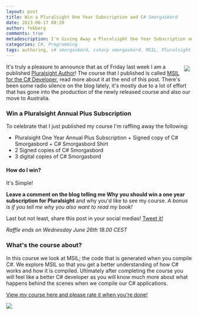 ```yaml
---
layout: post
title: Win a Pluralsight One Year Subscription and C# Smorgasbord
date: 2013-06-17 08:20
author: fekberg
comments: true
metadescription: I'm Giving Away a Pluralsight One Year Subscription and C# Smorgasbord copies!
categories: C#, Programming
tags: authoring, c# smorgasbord, csharp smorgasbord, MSIL, Pluralsight
---
```

<img src="http://s.pluralsight.com/author/sm/filip-ekberg-v1.png" style="float: right; padding: 5px;" />It's truly a pleasure to announce that as of Friday last week I am a published <a href="http://pluralsight.com/training/Authors/Details/filip-ekberg" title="Filip Ekberg - Pluralsight Author" target="_blank">Pluralsight Author</a>! The course that I published is called <a href="http://www.pluralsight.com/training/Courses/Description/msil-csharp-developer" target="_blank">MSIL for the C# Developer</a>, read more about it at the end of this post. There's been some radio silence on the blog lately, it's mostly due to a lot of effort that has gone into the production of the newly released course and also our move to Australia.<!--excerpt-->

<h3>Win a Pluralsight Annual Plus Subscription</h3>
To celebrate that I just published my course I'm raffling away the following:

<ul>
	<li>Pluralsight One Year Annual Plus Subscription + Signed copy of C# Smorgasbord + C# Smorgasbord Shirt</li>
	<li>2 Signed copies of C# Smorgasbord</li>
	<li>3 digital copies of C# Smorgasbord</li>

</ul>

<h4>How do I win?</h4>
It's Simple!

<strong>Leave a comment on the blog telling me Why you should win a one year subscription for Pluralsight</strong> and why you'd like to see my course. <em>A bonus is if you tell me why you also want to read my book!</em>

Last but not least, share this post in your social medias! <a href="https://twitter.com/share" class="twitter-share-button" data-text="I want to win a @Pluralsight Annual Plus Subscription! Do you?" data-via="fekberg">Tweet it!</a>
<script>!function(d,s,id){var js,fjs=d.getElementsByTagName(s)[0];if(!d.getElementById(id)){js=d.createElement(s);js.id=id;js.src="//platform.twitter.com/widgets.js";fjs.parentNode.insertBefore(js,fjs);}}(document,"script","twitter-wjs");</script>

<i>Raffle ends on Wednesday June 26th 18.00 CEST</i>

<h3>What's the course about?</h3>
In this course we look at MSIL; the code that is generated when you compile C#. We explore MSIL so that you get a better understanding of how C# works and how it is compiled. Ultimately after completing the course you will feel like a better C# developer as you will know much more about what happens behind the scenes when we compile our C# applications.

<a href="http://www.pluralsight.com/training/Courses/Description/msil-csharp-developer" target="_blank">View my course here and please rate it when you're done!</a>

<a href="http://www.pluralsight.com/training/Courses/Description/msil-csharp-developer" target="_blank"><img src="http://s.pluralsight.com/mn/img/sh/logo-v2.png" /></a>
